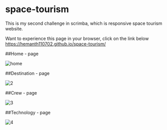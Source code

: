 # space-tourism

This is my second challenge in scrimba, which is responsive space tourism website.

Want to experience this page in your browser, click on the link below    
https://hemanth110702.github.io/space-tourism/


##Home - page

![home](https://user-images.githubusercontent.com/89832451/227527076-c619de0d-b1b2-4ffd-8be4-93ac9999832a.png)

##Destination - page

![2](https://user-images.githubusercontent.com/89832451/227527151-9a4a192d-14e5-4acd-a899-fdd6965d2c99.png)

##Crew - page

![3](https://user-images.githubusercontent.com/89832451/227527198-2226fdc8-db8b-4d68-a5b3-7cb517ee04e2.png)


##Technology - page

![4](https://user-images.githubusercontent.com/89832451/227527243-1e01c5d0-1a54-4e66-a4a8-f8194f826522.png)

